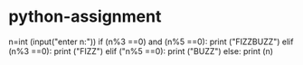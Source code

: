# python-assignment
n=int (input("enter n:"))
if (n%3 ==0) and (n%5 ==0):
            print ("FIZZBUZZ")
elif (n%3 ==0):
            print ("FIZZ")
elif ("n%5 ==0):
            print ("BUZZ")
else:
            print (n)
